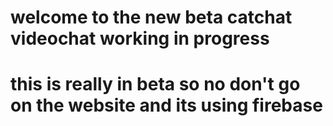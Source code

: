 # welcome to the new beta catchat videochat working in progress
# this is really in beta so no don't go on the website and its using firebase 